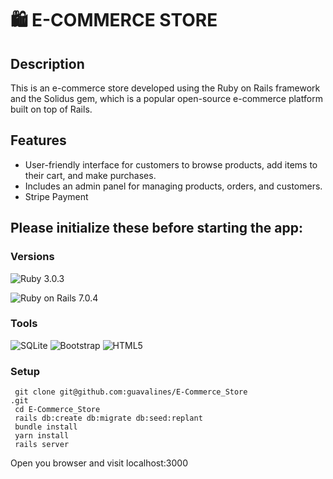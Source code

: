 # 🛍️ E-COMMERCE STORE

## Description
This is an e-commerce store developed using the Ruby on Rails framework and the Solidus gem, which is a popular open-source e-commerce platform built on top of Rails. 

## Features
- User-friendly interface for customers to browse products, add items to their cart, and make purchases. 
- Includes an admin panel for managing products, orders, and customers.
- Stripe Payment

## Please initialize these before starting the app:

### Versions


![Ruby](https://img.shields.io/badge/Ruby-CC342D?style=for-the-badge&logo=ruby&logoColor=white) 3.0.3

![Ruby on Rails](https://img.shields.io/badge/Ruby_on_Rails-CC0000?style=for-the-badge&logo=ruby-on-rails&logoColor=white) 7.0.4

### Tools

![SQLite](https://img.shields.io/badge/SQLite-07405E?style=for-the-badge&logo=sqlite&logoColor=white)
![Bootstrap](https://img.shields.io/badge/Bootstrap-563D7C?style=for-the-badge&logo=bootstrap&logoColor=white)
![HTML5](https://img.shields.io/badge/HTML5-E34F26?style=for-the-badge&logo=html5&logoColor=white)


### Setup

```
 git clone git@github.com:guavalines/E-Commerce_Store
.git
 cd E-Commerce_Store
 rails db:create db:migrate db:seed:replant
 bundle install
 yarn install
 rails server
```

Open you browser and visit localhost:3000
